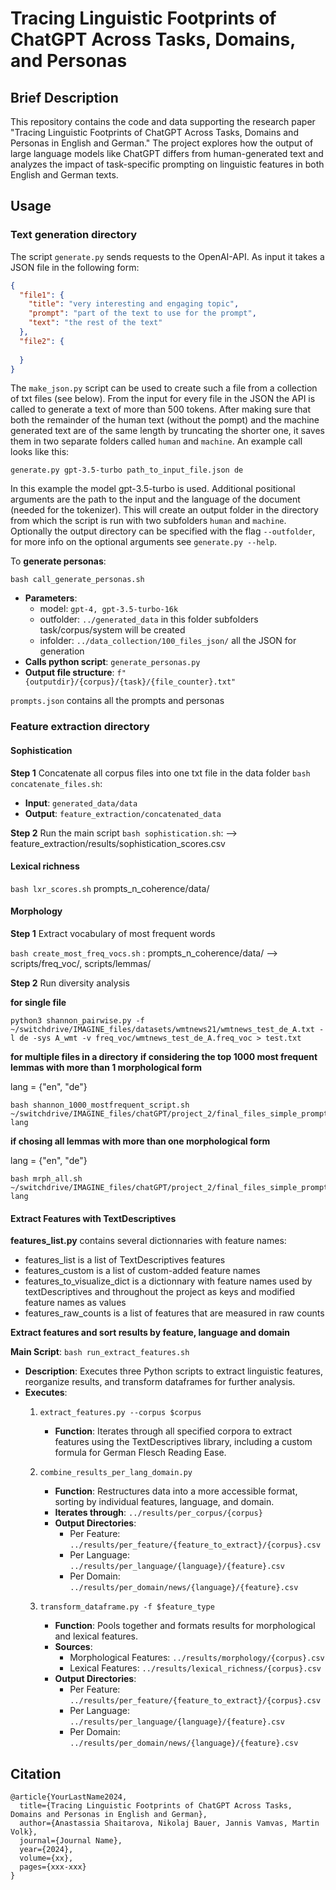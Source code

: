 # Tracing Linguistic Footprints of ChatGPT Across Tasks, Domains, and Personas

## Brief Description

This repository contains the code and data supporting the research paper "Tracing Linguistic Footprints of ChatGPT Across Tasks, Domains and Personas in English and German." The project explores how the output of large language models like ChatGPT differs from human-generated text and analyzes the impact of task-specific prompting on linguistic features in both English and German texts.

## Usage

### Text generation directory

The script `generate.py` sends requests to the OpenAI-API. As input it takes a JSON file in the following form:
```json
{
  "file1": {
    "title": "very interesting and engaging topic",
    "prompt": "part of the text to use for the prompt",
    "text": "the rest of the text"
  },
  "file2": {
    
  }
}
```
The `make_json.py` script can be used to create such a file from a collection of txt files (see below). 
From the input for every file in the JSON the API is called to generate a text of more than 500 tokens.
After making sure that both the remainder of the human text (without the pompt) and the machine generated text are of the same length
by truncating the shorter one, it saves them in two separate folders called `human` and `machine`.  An example call looks like this:

`generate.py gpt-3.5-turbo path_to_input_file.json de`

In this example the model gpt-3.5-turbo is used. Additional positional arguments are the path to the input and the language of the document (needed for the tokenizer).
This will create an output folder in the directory from which the script is run with two subfolders `human` and `machine`. Optionally the output directory can be specified
with the flag `--outfolder`, for more info on the optional arguments see `generate.py --help`.

To **generate personas**:

`bash call_generate_personas.sh`
  - **Parameters**: 
    - model: `gpt-4, gpt-3.5-turbo-16k`
    - outfolder: `../generated_data` in this folder subfolders task/corpus/system will be created
    - infolder: `../data_collection/100_files_json/` all the JSON for generation
  - **Calls python script**: `generate_personas.py`
  - **Output file structure**: `f"{outputdir}/{corpus}/{task}/{file_counter}.txt"`

`prompts.json` contains all the prompts and personas

### Feature extraction directory

#### **Sophistication**

**Step 1** Concatenate all corpus files into one txt file in the data folder
`bash concatenate_files.sh`:
  - **Input**: `generated_data/data`
  - **Output**: `feature_extraction/concatenated_data`

**Step 2** Run the main script
`bash sophistication.sh`:  --> feature_extraction/results/sophistication_scores.csv


#### **Lexical richness**

`bash lxr_scores.sh` prompts_n_coherence/data/

#### **Morphology**

**Step 1** Extract vocabulary of most frequent words

`bash create_most_freq_vocs.sh` : prompts_n_coherence/data/ --> scripts/freq_voc/, scripts/lemmas/

**Step 2** Run diversity analysis

**for single file**

```
python3 shannon_pairwise.py -f ~/switchdrive/IMAGINE_files/datasets/wmtnews21/wmtnews_test_de_A.txt -l de -sys A_wmt -v freq_voc/wmtnews_test_de_A.freq_voc > test.txt
```

**for multiple files in a directory**
**if considering the top 1000 most frequent lemmas with more than 1 morphological form**

lang = {"en", "de"}

```
bash shannon_1000_mostfrequent_script.sh ~/switchdrive/IMAGINE_files/chatGPT/project_2/final_files_simple_prompt/{corpus} lang
```

**if chosing all lemmas with more than one morphological form**

lang = {"en", "de"}

```
bash mrph_all.sh ~/switchdrive/IMAGINE_files/chatGPT/project_2/final_files_simple_prompt/{corpus} lang
```


#### **Extract Features with TextDescriptives**

**features_list.py** contains several dictionnaries with feature names:

- features_list is a list of TextDescriptives features
- features_custom is a list of custom-added feature names
- features_to_visualize_dict is a dictionnary with feature names used by textDescriptives and throughout the project as keys and modified feature names as values
- features_raw_counts is a list of features that are measured in raw counts


**Extract features and sort results by feature, language and domain**

**Main Script**: `bash run_extract_features.sh`
  - **Description**: Executes three Python scripts to extract linguistic features, reorganize results, and transform dataframes for further analysis.
  - **Executes**:
    1. `extract_features.py --corpus $corpus`
        - **Function**: Iterates through all specified corpora to extract features using the TextDescriptives library, including a custom formula for German Flesch Reading Ease.

    2. `combine_results_per_lang_domain.py`
        - **Function**: Restructures data into a more accessible format, sorting by individual features, language, and domain.
        - **Iterates through**: `../results/per_corpus/{corpus}`
        - **Output Directories**:
          - Per Feature: `../results/per_feature/{feature_to_extract}/{corpus}.csv`
          - Per Language: `../results/per_language/{language}/{feature}.csv`
          - Per Domain: `../results/per_domain/news/{language}/{feature}.csv`

    3. `transform_dataframe.py -f $feature_type`
        - **Function**: Pools together and formats results for morphological and lexical features.
        - **Sources**:
          - Morphological Features: `../results/morphology/{corpus}.csv`
          - Lexical Features: `../results/lexical_richness/{corpus}.csv`
        - **Output Directories**:
          - Per Feature: `../results/per_feature/{feature_to_extract}/{corpus}.csv`
          - Per Language: `../results/per_language/{language}/{feature}.csv`
          - Per Domain: `../results/per_domain/news/{language}/{feature}.csv`


## Citation

```
@article{YourLastName2024,
  title={Tracing Linguistic Footprints of ChatGPT Across Tasks, Domains and Personas in English and German},
  author={Anastassia Shaitarova, Nikolaj Bauer, Jannis Vamvas, Martin Volk},
  journal={Journal Name},
  year={2024},
  volume={xx},
  pages={xxx-xxx}
}
```




